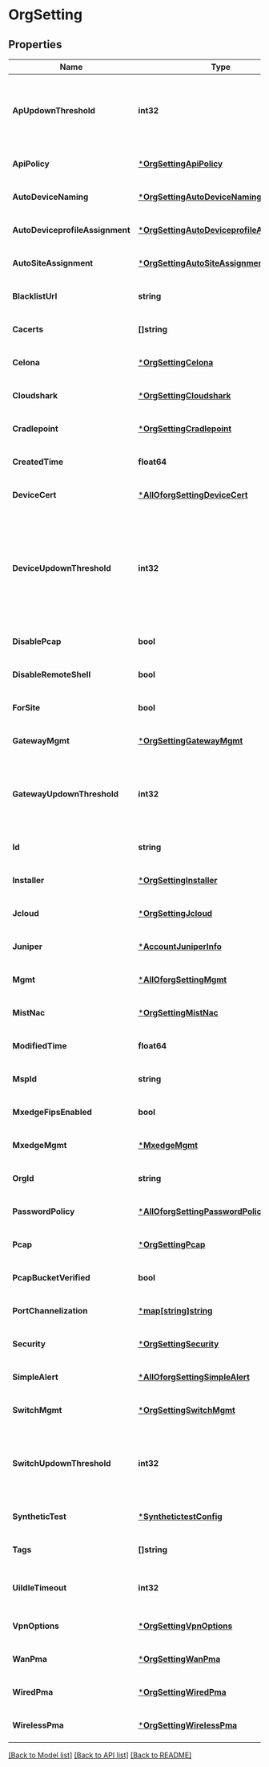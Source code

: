 # OrgSetting

## Properties
Name | Type | Description | Notes
------------ | ------------- | ------------- | -------------
**ApUpdownThreshold** | **int32** | enable threshold-based device down delivery for AP devices only. When configured it takes effect for AP devices and &#x60;device_updown_threshold&#x60; is ignored. | [optional] [default to 0]
**ApiPolicy** | [***OrgSettingApiPolicy**](org_setting_api_policy.md) |  | [optional] [default to null]
**AutoDeviceNaming** | [***OrgSettingAutoDeviceNaming**](org_setting_auto_device_naming.md) |  | [optional] [default to null]
**AutoDeviceprofileAssignment** | [***OrgSettingAutoDeviceprofileAssignment**](org_setting_auto_deviceprofile_assignment.md) |  | [optional] [default to null]
**AutoSiteAssignment** | [***OrgSettingAutoSiteAssignment**](org_setting_auto_site_assignment.md) |  | [optional] [default to null]
**BlacklistUrl** | **string** |  | [optional] [default to null]
**Cacerts** | **[]string** | list of PEM-encoded ca certs | [optional] [default to null]
**Celona** | [***OrgSettingCelona**](org_setting_celona.md) |  | [optional] [default to null]
**Cloudshark** | [***OrgSettingCloudshark**](org_setting_cloudshark.md) |  | [optional] [default to null]
**Cradlepoint** | [***OrgSettingCradlepoint**](org_setting_cradlepoint.md) |  | [optional] [default to null]
**CreatedTime** | **float64** |  | [optional] [default to null]
**DeviceCert** | [***AllOforgSettingDeviceCert**](AllOforgSettingDeviceCert.md) |  | [optional] [default to null]
**DeviceUpdownThreshold** | **int32** | enable threshold-based device down delivery via   * device-updowns webhooks topic,    * Mist Alert Framework; e.g. send AP/SW/GW down event only if AP/SW/GW Up is not seen within the threshold in minutes; 0 - 240, default is 0 (trigger immediate) | [optional] [default to 0]
**DisablePcap** | **bool** | whether to disallow Mist to analyze pcap files (this is required for marvis pcap) | [optional] [default to false]
**DisableRemoteShell** | **bool** | whether to disable remote shell access for an entire org | [optional] [default to false]
**ForSite** | **bool** |  | [optional] [default to null]
**GatewayMgmt** | [***OrgSettingGatewayMgmt**](org_setting_gateway_mgmt.md) |  | [optional] [default to null]
**GatewayUpdownThreshold** | **int32** | enable threshold-based device down delivery for Gateway devices only. When configured it takes effect for GW devices and &#x60;device_updown_threshold&#x60; is ignored. | [optional] [default to 0]
**Id** | **string** |  | [optional] [default to null]
**Installer** | [***OrgSettingInstaller**](org_setting_installer.md) |  | [optional] [default to null]
**Jcloud** | [***OrgSettingJcloud**](org_setting_jcloud.md) |  | [optional] [default to null]
**Juniper** | [***AccountJuniperInfo**](account_juniper_info.md) |  | [optional] [default to null]
**Mgmt** | [***AllOforgSettingMgmt**](AllOforgSettingMgmt.md) |  | [optional] [default to null]
**MistNac** | [***OrgSettingMistNac**](org_setting_mist_nac.md) |  | [optional] [default to null]
**ModifiedTime** | **float64** |  | [optional] [default to null]
**MspId** | **string** |  | [optional] [default to null]
**MxedgeFipsEnabled** | **bool** |  | [optional] [default to false]
**MxedgeMgmt** | [***MxedgeMgmt**](mxedge_mgmt.md) |  | [optional] [default to null]
**OrgId** | **string** |  | [optional] [default to null]
**PasswordPolicy** | [***AllOforgSettingPasswordPolicy**](AllOforgSettingPasswordPolicy.md) |  | [optional] [default to null]
**Pcap** | [***OrgSettingPcap**](org_setting_pcap.md) |  | [optional] [default to null]
**PcapBucketVerified** | **bool** |  | [optional] [default to null]
**PortChannelization** | [***map[string]string**](map.md) |  | [optional] [default to null]
**Security** | [***OrgSettingSecurity**](org_setting_security.md) |  | [optional] [default to null]
**SimpleAlert** | [***AllOforgSettingSimpleAlert**](AllOforgSettingSimpleAlert.md) |  | [optional] [default to null]
**SwitchMgmt** | [***OrgSettingSwitchMgmt**](org_setting_switch_mgmt.md) |  | [optional] [default to null]
**SwitchUpdownThreshold** | **int32** | enable threshold-based device down delivery for Switch devices only. When configured it takes effect for SW devices and &#x60;device_updown_threshold&#x60; is ignored. | [optional] [default to 0]
**SyntheticTest** | [***SynthetictestConfig**](synthetictest_config.md) |  | [optional] [default to null]
**Tags** | **[]string** | list of tags | [optional] [default to null]
**UiIdleTimeout** | **int32** | automatically logout the user when UI session is inactive. &#x60;0&#x60; means disabled | [optional] [default to 0]
**VpnOptions** | [***OrgSettingVpnOptions**](org_setting_vpn_options.md) |  | [optional] [default to null]
**WanPma** | [***OrgSettingWanPma**](org_setting_wan_pma.md) |  | [optional] [default to null]
**WiredPma** | [***OrgSettingWiredPma**](org_setting_wired_pma.md) |  | [optional] [default to null]
**WirelessPma** | [***OrgSettingWirelessPma**](org_setting_wireless_pma.md) |  | [optional] [default to null]

[[Back to Model list]](../README.md#documentation-for-models) [[Back to API list]](../README.md#documentation-for-api-endpoints) [[Back to README]](../README.md)

